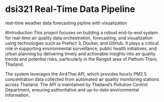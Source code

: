 # dsi321 Real-Time Data Pipeline
real-time weather data forecasting pipline with visualization

#Introduction
This project focuses on building a robust end-to-end system for real-time air quality data orchestration, forecasting, and visualization using technologies such as Prefect 3, Docker, and GitHub. It plays a critical role in supporting environmental surveillance, public health initiatives, and urban planning by delivering timely and actionable insights into air quality trends and potential risks, particularly in the Rangsit area of Pathum Thani, Thailand.

The system leverages the Air4Thai API, which provides hourly PM2.5 concentration data collected from automated air quality monitoring stations across Thailand. The API is maintained by Thailand’s Pollution Control Department, ensuring authoritative and up-to-date environmental information.

